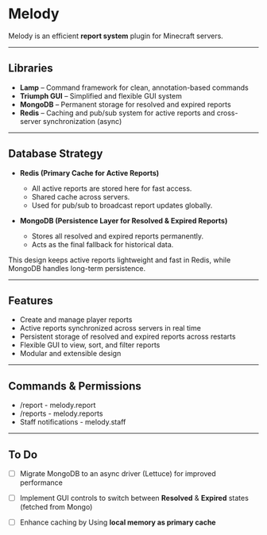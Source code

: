 # Melody

Melody is an efficient **report system** plugin for Minecraft servers.

---

## Libraries

- **Lamp** – Command framework for clean, annotation-based commands
- **Triumph GUI** – Simplified and flexible GUI system
- **MongoDB** – Permanent storage for resolved and expired reports
- **Redis** – Caching and pub/sub system for active reports and cross-server synchronization (async)

---

## Database Strategy

- **Redis (Primary Cache for Active Reports)**
    - All active reports are stored here for fast access.
    - Shared cache across servers.
    - Used for pub/sub to broadcast report updates globally.

- **MongoDB (Persistence Layer for Resolved & Expired Reports)**
    - Stores all resolved and expired reports permanently.
    - Acts as the final fallback for historical data.

This design keeps active reports lightweight and fast in Redis, while MongoDB handles long-term persistence.

---

## Features

- Create and manage player reports
- Active reports synchronized across servers in real time
- Persistent storage of resolved and expired reports across restarts
- Flexible GUI to view, sort, and filter reports
- Modular and extensible design  

---

## Commands & Permissions

- /report - melody.report
- /reports - melody.reports
- Staff notifications - melody.staff

---

## To Do  

- [ ] Migrate MongoDB to an async driver (Lettuce) for improved performance
- [ ] Implement GUI controls to switch between **Resolved** & **Expired** states (fetched from Mongo) 
- [ ] Enhance caching by Using **local memory as primary cache** 

